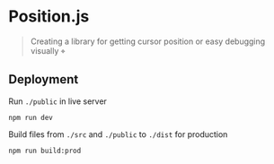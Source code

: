 # Position.js

> Creating a library for getting cursor position or easy debugging visually ⌖

## Deployment

Run `./public` in live server

```shell
npm run dev
```

Build files from `./src` and `./public` to `./dist` for production

```shell
npm run build:prod
```
